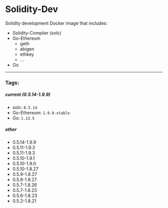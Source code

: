 # Solidity-Dev
Solidity development Docker image that includes:

 - Solidity-Compiler _(solc)_
 - Go-Ethereum
   - geth
   - abigen
   - ethkey
   - ...
 - Go

---

### Tags:

##### current _(0.5.14-1.9.9)_

 - solc: `0.5.14`
 - Go-Ethereum: `1.9.9-stable`
 - Go: `1.13.5`


##### other

 - 0.5.14-1.9.9
 - 0.5.11-1.9.3
 - 0.5.11-1.9.3
 - 0.5.10-1.9.1
 - 0.5.10-1.9.0
 - 0.5.10-1.8.27
 - 0.5.9-1.8.27
 - 0.5.8-1.8.27
 - 0.5.7-1.8.26
 - 0.5.7-1.8.23
 - 0.5.6-1.8.23
 - 0.5.2-1.8.21
